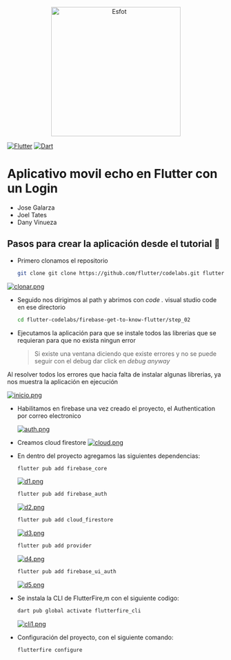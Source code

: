 <p align='center'>
<img src="https://esfot.epn.edu.ec/images/headers/logo_esfot_buho.png" alt="Esfot" width="300px">
</p>
</div>

[![Flutter](https://img.shields.io/badge/Flutter-%2302569B?style=for-the-badge&logo=flutter&logoColor=white)](https://flutter.dev/) [![Dart](https://img.shields.io/badge/Dart-%230175C2?style=for-the-badge&logo=dart&logoColor=white)](https://dart.dev/) 

# Aplicativo movil echo en Flutter con un Login
- Jose Galarza
- Joel Tates
- Dany Vinueza

## Pasos para crear la aplicación desde el tutorial 🔗
- Primero clonamos el repositorio
  ```bash
  git clone git clone https://github.com/flutter/codelabs.git flutter-codelabs
  ```
 [![clonar.png](https://i.postimg.cc/ZqhYPPkN/clonar.png)](https://postimg.cc/sMwRshgf)
- Seguido nos dirigimos al path y abrimos con *code .* visual studio code en ese directorio
  ```bash
  cd flutter-codelabs/firebase-get-to-know-flutter/step_02
  ```
- Ejecutamos la aplicación para que se instale todos las librerias que se requieran para que no exista ningun error
  > Si existe una ventana diciendo que existe errores y no se puede seguir con el debug dar click en *debug anyway*

Al resolver todos los errores que hacia falta de instalar algunas librerias, ya nos muestra la aplicación en ejecución

  [![inicio.png](https://i.postimg.cc/SQ8wbBHW/inicio.png)](https://postimg.cc/vDYPWNYB)

- Habilitamos en firebase una vez creado el proyecto, el Authentication por correo electronico

  [![auth.png](https://i.postimg.cc/fb73VcWH/auth.png)](https://postimg.cc/WD3pKJkr)
- Creamos cloud firestore
  [![cloud.png](https://i.postimg.cc/zXm4DKMb/cloud.png)](https://postimg.cc/SjrgD2mk)
- En dentro del proyecto agregamos las siguientes dependencias:
  ```bash
  flutter pub add firebase_core
  ```
  [![d1.png](https://i.postimg.cc/jdpqbD6Z/d1.png)](https://postimg.cc/w7kY5TGm)
  ```bash
  flutter pub add firebase_auth
  ```
  [![d2.png](https://i.postimg.cc/4xw9Nv8X/d2.png)](https://postimg.cc/Sn2sg9FP)
  ```bash
  flutter pub add cloud_firestore
  ```
  [![d3.png](https://i.postimg.cc/7Lst72Lk/d3.png)](https://postimg.cc/zLhkY3Wt)
  ```bash
  flutter pub add provider
  ```
  [![d4.png](https://i.postimg.cc/mkbcstQP/d4.png)](https://postimg.cc/njPVKVSx)
  ```bash
  flutter pub add firebase_ui_auth
  ```
  [![d5.png](https://i.postimg.cc/FHXMs3YC/d5.png)](https://postimg.cc/nCTR3sYq)
- Se instala la CLI de FlutterFire,m con el siguiente codigo:
  ```bash
  dart pub global activate flutterfire_cli
  ```
  [![cli1.png](https://i.postimg.cc/BnD129QQ/cli1.png)](https://postimg.cc/yD1dzGZw)
- Configuración del proyecto, con el siguiente comando:
  ```bash
  flutterfire configure
  ```
